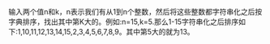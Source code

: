 















输入两个值n和k，n表示我们有从1到n个整数，然后将这些整数都字符串化之后按字典排序，找出其中第K大的。例如:n=15,k=5.那么1-15字符串化之后排序如下:1,10,11,12,13,14,15,2,3,4,5,6,7,8,9。其中第5大的就为13。



